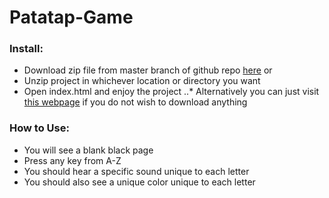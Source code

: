 # Patatap-Game

### Install:

* Download zip file from master branch of github repo [here](https://github.com/matosb2/Patatap-Game/archive/master.zip) or
* Unzip project in whichever location or directory you want
* Open index.html and enjoy the project
  ..\* Alternatively you can just visit [this webpage](https://matosb2.github.io/Patatap-Game/) if you do not wish to download anything

### How to Use:

* You will see a blank black page
* Press any key from A-Z
* You should hear a specific sound unique to each letter
* You should also see a unique color unique to each letter